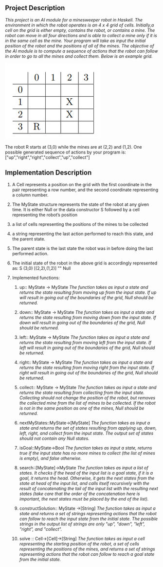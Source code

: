 ## Project Description

*This project is an AI module for a minesweeper robot in Haskell. The environment in which the robot operates is an 4 x 4 grid of cells. Initially,a cell on the grid is either empty, contains the robot, or contains a mine. The robot can move in all four directions and is able to collect a mine only if it is in the same cell as the mine. Your program will take as input the initial position of the robot and the positions of all of the mines. The objective of the AI module is to compute a sequence of actions that the robot can follow in order to go to all the mines and collect them. Below is an example grid.*

![grid](https://github.com/NadaEmad222/AI_Minesweeper/blob/main/image.png?raw=true)

The robot R starts at (3,0) while the mines are at (2,2) and (1,2). One possible generated
sequence of actions by your program is:
["up","right","right","collect","up","collect"]

## Implementation Description

1. A Cell represents a position on the grid with the first coordinate in the pair representing a row number, and the second coordinate representing a column number. 

2. The MyState structure represents the state of the robot at any given time. It is either Null or the data constructor S followed by a cell representing the robot’s position

3. a list of cells representing the positions of the mines to be collected

4. a string representing the last action performed to reach this state, and the parent state. 

5. The parent state is the last state the robot was in before doing the last performed action.

6.  The initial state of the robot in the above grid is accordingly represented as: S (3,0) [(2,2),(1,2)] "" Null

7. Implemented functions:
    1. up:: MyState -> MyState 
    *The function takes as input a state and returns the state resulting from moving up from the input state. If up will result in going out of the boundaries of the grid, Null should be returned.*

    2. down:: MyState -> MyState
    *The function takes as input a state and returns the state resulting from moving down from the input state. If down will result in going out of the boundaries of the grid, Null should be returned.*

    3. left:: MyState -> MyState
    *The function takes as input a state and returns the state resulting from moving left from the input state. If left will result in going out of the boundaries of the grid, Null should be returned.*

    4. right:: MyState -> MyState
    *The function takes as input a state and returns the state resulting from moving right from the input state. If right will result in going out of the boundaries of the grid, Null should be returned.*

    5. collect:: MyState -> MyState
    *The function takes as input a state and returns the state resulting from collecting from the input state. Collecting should not change the position of the robot, but removes the collected mine from the list of mines to be collected. If the robot is not in the same position as one of the mines, Null should be returned.*

    6. nextMyStates::MyState->[MyState]
    *The function takes as input a state and returns the set of states resulting from applying up, down, left, right, and collect from the input state. The output set of states should not contain any Null states.*

    7. isGoal::MyState->Bool
    *The function takes as input a state, returns true if the input state has no more mines to collect (the list of mines is empty), and false otherwise.*

    8. search::[MyState]->MyState
    *The function takes as input a list of states. It checks if the head of the input list is a goal state, if it is a goal, it returns the head. Otherwise, it gets the next states from the state at head of the input list, and calls itself recursively with the result of concatenating the tail of the input list with the resulting next states (take care that the order of the concatenation here is important, the next states must be placed by the end of the list).*

    9. constructSolution:: MyState ->[String]
    *The function takes as input a state and returns a set of strings representing actions that the robot can follow to reach the input state from the initial state. The possible strings in the output list of strings are only "up", "down", "left", "right", and "collect".*

    10. solve :: Cell->[Cell]->[String] 
    *The function takes as input a cell representing the starting position of the robot, a set of cells representing the positions of the mines, and returns a set of strings representing actions that the robot can follow to reach a goal state from the initial state.*
